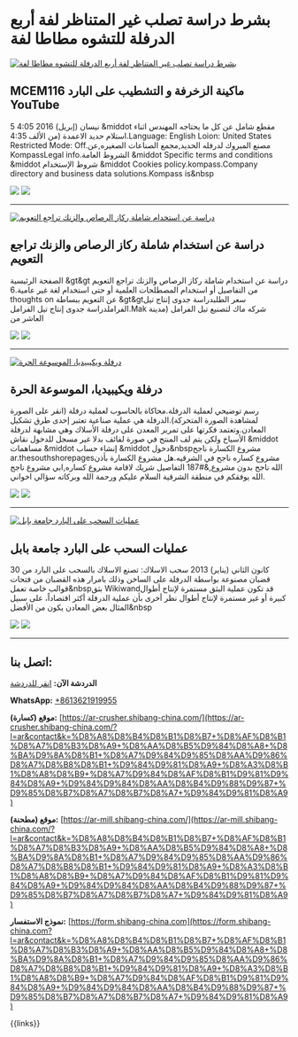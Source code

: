 # بشرط دراسة تصلب غير المتناظر لفة أربع الدرفلة للتشوه مطاطا لفة

<a href="https://swt.shibang-china.com/?n=lxq&l=ar&img&k=%D8%A8%D8%B4%D8%B1%D8%B7+%D8%AF%D8%B1%D8%A7%D8%B3%D8%A9+%D8%AA%D8%B5%D9%84%D8%A8+%D8%BA%D9%8A%D8%B1+%D8%A7%D9%84%D9%85%D8%AA%D9%86%D8%A7%D8%B8%D8%B1+%D9%84%D9%81%D8%A9+%D8%A3%D8%B1%D8%A8%D8%B9+%D8%A7%D9%84%D8%AF%D8%B1%D9%81%D9%84%D8%A9+%D9%84%D9%84%D8%AA%D8%B4%D9%88%D9%87+%D9%85%D8%B7%D8%A7%D8%B7%D8%A7+%D9%84%D9%81%D8%A9" target="_blank">![بشرط دراسة تصلب غير المتناظر لفة أربع الدرفلة للتشوه مطاطا لفة](http://static.shibang-china.com/all-800x300/1238.jpg)</a>

## MCEM116 ماكينة الزخرفة و التشطيب على البارد YouTube
5 نيسان (إبريل) 2016 4:05 &middot مقطع شامل عن كل ما يحتاجه المهندس اثناء استلام حديد الاعمدة (من الألف 4:35.Language: English Loion: United States Restricted Mode: Off.مصنع المبروك لدرفله الحديد,مجمع الصناعات الصغيره,عن KompassLegal info.الشروط العامة &middot Specific terms and conditions &middot شروط الإستخدام &middot Cookies policy.kompass.Company directory and business data solutions.Kompass is&nbsp


<a href="https://whatsapp.shibangsoft.com/WhatsApp.php" target="_blank" title="WhatsApp">![](http://static.shibang-china.com/icon/whatsapp.png)</a> <a href="https://swt.shibang-china.com/?n=lxq&l=ar&icon&k=%D8%A8%D8%B4%D8%B1%D8%B7+%D8%AF%D8%B1%D8%A7%D8%B3%D8%A9+%D8%AA%D8%B5%D9%84%D8%A8+%D8%BA%D9%8A%D8%B1+%D8%A7%D9%84%D9%85%D8%AA%D9%86%D8%A7%D8%B8%D8%B1+%D9%84%D9%81%D8%A9+%D8%A3%D8%B1%D8%A8%D8%B9+%D8%A7%D9%84%D8%AF%D8%B1%D9%81%D9%84%D8%A9+%D9%84%D9%84%D8%AA%D8%B4%D9%88%D9%87+%D9%85%D8%B7%D8%A7%D8%B7%D8%A7+%D9%84%D9%81%D8%A9" target="_blank">![](http://static.shibang-china.com/icon/chat-ar.png)</a>

---

<a href="https://swt.shibang-china.com/?n=lxq&l=ar&img&k=%D8%A8%D8%B4%D8%B1%D8%B7+%D8%AF%D8%B1%D8%A7%D8%B3%D8%A9+%D8%AA%D8%B5%D9%84%D8%A8+%D8%BA%D9%8A%D8%B1+%D8%A7%D9%84%D9%85%D8%AA%D9%86%D8%A7%D8%B8%D8%B1+%D9%84%D9%81%D8%A9+%D8%A3%D8%B1%D8%A8%D8%B9+%D8%A7%D9%84%D8%AF%D8%B1%D9%81%D9%84%D8%A9+%D9%84%D9%84%D8%AA%D8%B4%D9%88%D9%87+%D9%85%D8%B7%D8%A7%D8%B7%D8%A7+%D9%84%D9%81%D8%A9" target="_blank">![دراسة عن استخدام شاملة ركاز الرصاص والزنك تراجع التعويم](http://static.shibang-china.com/all-800x300/398.jpg)</a>

## دراسة عن استخدام شاملة ركاز الرصاص والزنك تراجع التعويم
الصفحة الرئيسية &gt&gt دراسة عن استخدام شاملة ركاز الرصاص والزنك تراجع التعويم من التفاصيل أو استخدام المصطلحات العلمية أو حتى استخدام لغة غير عامية.6 thoughts on عن التعويم ببساطة &gt&gtسعر الطلبدراسة جدوى إنتاج تيل الفراملدراسة جدوى إنتاج تيل الفرامل.Mak شركه ماك لتصنيع تيل الفرامل (مدينة العاشر من


<a href="https://whatsapp.shibangsoft.com/WhatsApp.php" target="_blank" title="WhatsApp">![](http://static.shibang-china.com/icon/whatsapp.png)</a> <a href="https://swt.shibang-china.com/?n=lxq&l=ar&icon&k=%D8%A8%D8%B4%D8%B1%D8%B7+%D8%AF%D8%B1%D8%A7%D8%B3%D8%A9+%D8%AA%D8%B5%D9%84%D8%A8+%D8%BA%D9%8A%D8%B1+%D8%A7%D9%84%D9%85%D8%AA%D9%86%D8%A7%D8%B8%D8%B1+%D9%84%D9%81%D8%A9+%D8%A3%D8%B1%D8%A8%D8%B9+%D8%A7%D9%84%D8%AF%D8%B1%D9%81%D9%84%D8%A9+%D9%84%D9%84%D8%AA%D8%B4%D9%88%D9%87+%D9%85%D8%B7%D8%A7%D8%B7%D8%A7+%D9%84%D9%81%D8%A9" target="_blank">![](http://static.shibang-china.com/icon/chat-ar.png)</a>

---

<a href="https://swt.shibang-china.com/?n=lxq&l=ar&img&k=%D8%A8%D8%B4%D8%B1%D8%B7+%D8%AF%D8%B1%D8%A7%D8%B3%D8%A9+%D8%AA%D8%B5%D9%84%D8%A8+%D8%BA%D9%8A%D8%B1+%D8%A7%D9%84%D9%85%D8%AA%D9%86%D8%A7%D8%B8%D8%B1+%D9%84%D9%81%D8%A9+%D8%A3%D8%B1%D8%A8%D8%B9+%D8%A7%D9%84%D8%AF%D8%B1%D9%81%D9%84%D8%A9+%D9%84%D9%84%D8%AA%D8%B4%D9%88%D9%87+%D9%85%D8%B7%D8%A7%D8%B7%D8%A7+%D9%84%D9%81%D8%A9" target="_blank">![درفلة ويكيبيديا، الموسوعة الحرة](http://static.shibang-china.com/all-800x300/1153.jpg)</a>

## درفلة ويكيبيديا، الموسوعة الحرة
رسم توضيحي لعملية الدرفلة.محاكاة بالحاسوب لعملية درفلة (انقر على الصورة لمشاهدة الصورة المتحركة).الدرفلة هي عملية صناعية تعتبر إحدى طرق تشكيل المعادن.وتعتمد فكرتها على تمرير المعدن على درفلة الأسلاك وهي مشابهة لدرفلة الأسياخ ولكن يتم لف المنتج في صورة لفائف بدلا غير مسجل للدخول نقاش &middot مساهمات &middot إنشاء حساب &middot دخول&nbspمشروع الكسارة ناجح ar.thesouthshorepagesمشروع كساره ناجح في الشرقيه.هل مشروع الكسارة بأذن الله ناجح بدون مشروع,&#187 التفاصيل شريك لاقامة مشروع كساره,ابي مشروع ناجح الله يوفقكم في منطقة الشرقية السلام عليكم ورحمة الله وبركاته سؤالي اخواني.


<a href="https://whatsapp.shibangsoft.com/WhatsApp.php" target="_blank" title="WhatsApp">![](http://static.shibang-china.com/icon/whatsapp.png)</a> <a href="https://swt.shibang-china.com/?n=lxq&l=ar&icon&k=%D8%A8%D8%B4%D8%B1%D8%B7+%D8%AF%D8%B1%D8%A7%D8%B3%D8%A9+%D8%AA%D8%B5%D9%84%D8%A8+%D8%BA%D9%8A%D8%B1+%D8%A7%D9%84%D9%85%D8%AA%D9%86%D8%A7%D8%B8%D8%B1+%D9%84%D9%81%D8%A9+%D8%A3%D8%B1%D8%A8%D8%B9+%D8%A7%D9%84%D8%AF%D8%B1%D9%81%D9%84%D8%A9+%D9%84%D9%84%D8%AA%D8%B4%D9%88%D9%87+%D9%85%D8%B7%D8%A7%D8%B7%D8%A7+%D9%84%D9%81%D8%A9" target="_blank">![](http://static.shibang-china.com/icon/chat-ar.png)</a>

---

<a href="https://swt.shibang-china.com/?n=lxq&l=ar&img&k=%D8%A8%D8%B4%D8%B1%D8%B7+%D8%AF%D8%B1%D8%A7%D8%B3%D8%A9+%D8%AA%D8%B5%D9%84%D8%A8+%D8%BA%D9%8A%D8%B1+%D8%A7%D9%84%D9%85%D8%AA%D9%86%D8%A7%D8%B8%D8%B1+%D9%84%D9%81%D8%A9+%D8%A3%D8%B1%D8%A8%D8%B9+%D8%A7%D9%84%D8%AF%D8%B1%D9%81%D9%84%D8%A9+%D9%84%D9%84%D8%AA%D8%B4%D9%88%D9%87+%D9%85%D8%B7%D8%A7%D8%B7%D8%A7+%D9%84%D9%81%D8%A9" target="_blank">![عمليات السحب على البارد جامعة بابل](http://static.shibang-china.com/all-800x300/312.jpg)</a>

## عمليات السحب على البارد جامعة بابل
30 كانون الثاني (يناير) 2013 سحب الاسلاك: تصنع الاسلاك بالسحب على البارد من قضبان مصنوعة بواسطة الدرفلة على الساخن وذلك بامرار هذه القضبان من فتحات قوالب خاصة تعمل&nbspبثق Wikiwandقد تكون عملية البثق مستمرة لإنتاج أطوال كبيرة أو غير مستمرة لإنتاج أطوال نظر أخرى بأن عملية الدرفلة أكثر اقتصاداً، على سبيل المثال بعض المعادن يكون من الأفضل&nbsp


<a href="https://whatsapp.shibangsoft.com/WhatsApp.php" target="_blank" title="WhatsApp">![](http://static.shibang-china.com/icon/whatsapp.png)</a> <a href="https://swt.shibang-china.com/?l=ar&icon&k=%D8%A8%D8%B4%D8%B1%D8%B7+%D8%AF%D8%B1%D8%A7%D8%B3%D8%A9+%D8%AA%D8%B5%D9%84%D8%A8+%D8%BA%D9%8A%D8%B1+%D8%A7%D9%84%D9%85%D8%AA%D9%86%D8%A7%D8%B8%D8%B1+%D9%84%D9%81%D8%A9+%D8%A3%D8%B1%D8%A8%D8%B9+%D8%A7%D9%84%D8%AF%D8%B1%D9%81%D9%84%D8%A9+%D9%84%D9%84%D8%AA%D8%B4%D9%88%D9%87+%D9%85%D8%B7%D8%A7%D8%B7%D8%A7+%D9%84%D9%81%D8%A9" target="_blank">![](http://static.shibang-china.com/icon/chat-ar.png)</a>

---
## اتصل بنا:

**الدردشة الآن:** [انقر للدردشة](https://swt.shibang-china.com?l=ar&contact&k=%D8%A8%D8%B4%D8%B1%D8%B7+%D8%AF%D8%B1%D8%A7%D8%B3%D8%A9+%D8%AA%D8%B5%D9%84%D8%A8+%D8%BA%D9%8A%D8%B1+%D8%A7%D9%84%D9%85%D8%AA%D9%86%D8%A7%D8%B8%D8%B1+%D9%84%D9%81%D8%A9+%D8%A3%D8%B1%D8%A8%D8%B9+%D8%A7%D9%84%D8%AF%D8%B1%D9%81%D9%84%D8%A9+%D9%84%D9%84%D8%AA%D8%B4%D9%88%D9%87+%D9%85%D8%B7%D8%A7%D8%B7%D8%A7+%D9%84%D9%81%D8%A9)

**WhatsApp:**  [+8613621919955](https://whatsapp.shibangsoft.com/WhatsApp.php)

**موقع (كسارة):** [https://ar-crusher.shibang-china.com/](https://ar-crusher.shibang-china.com/?l=ar&contact&k=%D8%A8%D8%B4%D8%B1%D8%B7+%D8%AF%D8%B1%D8%A7%D8%B3%D8%A9+%D8%AA%D8%B5%D9%84%D8%A8+%D8%BA%D9%8A%D8%B1+%D8%A7%D9%84%D9%85%D8%AA%D9%86%D8%A7%D8%B8%D8%B1+%D9%84%D9%81%D8%A9+%D8%A3%D8%B1%D8%A8%D8%B9+%D8%A7%D9%84%D8%AF%D8%B1%D9%81%D9%84%D8%A9+%D9%84%D9%84%D8%AA%D8%B4%D9%88%D9%87+%D9%85%D8%B7%D8%A7%D8%B7%D8%A7+%D9%84%D9%81%D8%A9)

**موقع (مطحنة):** [https://ar-mill.shibang-china.com/](https://ar-mill.shibang-china.com/?l=ar&contact&k=%D8%A8%D8%B4%D8%B1%D8%B7+%D8%AF%D8%B1%D8%A7%D8%B3%D8%A9+%D8%AA%D8%B5%D9%84%D8%A8+%D8%BA%D9%8A%D8%B1+%D8%A7%D9%84%D9%85%D8%AA%D9%86%D8%A7%D8%B8%D8%B1+%D9%84%D9%81%D8%A9+%D8%A3%D8%B1%D8%A8%D8%B9+%D8%A7%D9%84%D8%AF%D8%B1%D9%81%D9%84%D8%A9+%D9%84%D9%84%D8%AA%D8%B4%D9%88%D9%87+%D9%85%D8%B7%D8%A7%D8%B7%D8%A7+%D9%84%D9%81%D8%A9)

**نموذج الاستفسار:** [https://form.shibang-china.com](https://form.shibang-china.com?l=ar&contact&k=%D8%A8%D8%B4%D8%B1%D8%B7+%D8%AF%D8%B1%D8%A7%D8%B3%D8%A9+%D8%AA%D8%B5%D9%84%D8%A8+%D8%BA%D9%8A%D8%B1+%D8%A7%D9%84%D9%85%D8%AA%D9%86%D8%A7%D8%B8%D8%B1+%D9%84%D9%81%D8%A9+%D8%A3%D8%B1%D8%A8%D8%B9+%D8%A7%D9%84%D8%AF%D8%B1%D9%81%D9%84%D8%A9+%D9%84%D9%84%D8%AA%D8%B4%D9%88%D9%87+%D9%85%D8%B7%D8%A7%D8%B7%D8%A7+%D9%84%D9%81%D8%A9)

{{links}}